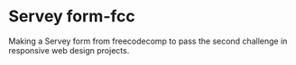 # Servey form-fcc
 Making a Servey form from freecodecomp to pass the second challenge in responsive web design projects.
